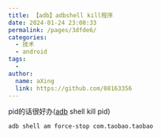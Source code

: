 ```yaml
---
title: 【adb】adbshell kill程序
date: 2024-01-24 23:08:33
permalink: /pages/3dfde6/
categories:
  - 技术
  - android
tags:
  - 
author: 
  name: aXing
  link: https://github.com/08163356
---
```


pid的话很好办([adb](https://so.csdn.net/so/search?q=adb&spm=1001.2101.3001.7020) shell kill pid)

```
adb shell am force-stop com.taobao.taobao
```

<!-- more -->
